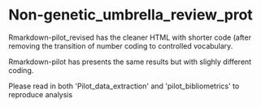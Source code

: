 # Non-genetic_umbrella_review_prot

Rmarkdown-pilot_revised has the cleaner HTML with shorter code (after removing the transition of number coding to controlled vocabulary.

Rmarkdown-pilot has presents the same results but with slighly different coding. 

Please read in both 'Pilot_data_extraction' and 'pilot_bibliometrics' to reproduce analysis